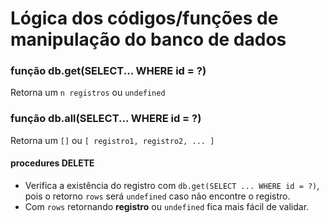 # Lógica dos códigos/funções de manipulação do banco de dados

### função db.get(SELECT... WHERE id = ?)

Retorna um `n registros` ou `undefined`

### função db.all(SELECT... WHERE id = ?)

Retorna um `[]` ou `[ registro1, registro2, ... ]`

#### procedures DELETE

- Verifica a existência do registro com `db.get(SELECT ... WHERE id = ?)`, pois o retorno `rows` será `undefined` caso não encontre o registro.
- Com `rows` retornando **registro** ou `undefined` fica mais fácil de validar.
